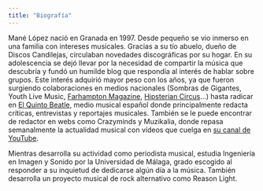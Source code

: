 ```yaml
---
title: "Biografía"
---
```


Mané López nació en Granada en 1997. Desde pequeño se vio inmerso en una familia con intereses musicales. Gracias a su tío abuelo, dueño de Discos Candilejas, circulaban novedades discográficas por su hogar. En su adolescencia se dejó llevar por la necesidad de compartir la música que descubría y fundó un humilde blog que respondía al interés de hablar sobre grupos. Este interés adquirió mayor peso con los años, ya que fueron surgiendo colaboraciones en medios nacionales (Sombras de Gigantes, Youth Live Music, [Farhampton Magazine](https://farhamptonmag.com/), [Hipsterian Circus](http://www.hipsteriancircus.es/)...) hasta radicar en [El Quinto Beatle](https://www.elquintobeatle.com/), medio musical español donde principalmente redacta críticas, entrevistas y reportajes musicales. También se le puede encontrar de redactor en webs como Crazyminds y Muzikalia, donde repasa semanalmente la actualidad musical con vídeos que cuelga en [su canal de YouTube](https://www.youtube.com/channel/UC9iUpX3wmD2u09opfZxoxXg).

Mientras desarrolla su actividad como periodista musical, estudia Ingeniería en Imagen y Sonido por la Universidad de Málaga, grado escogido al responder a su inquietud de dedicarse algún día a la música. También desarrolla un proyecto musical de rock alternativo como Reason Light.
